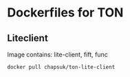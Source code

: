 # Dockerfiles for TON

## Liteclient

Image contains: lite-client, fift, func

```
docker pull chapsuk/ton-lite-client
```


